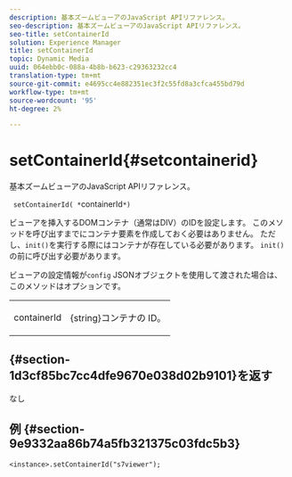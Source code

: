 ```yaml
---
description: 基本ズームビューアのJavaScript APIリファレンス。
seo-description: 基本ズームビューアのJavaScript APIリファレンス。
seo-title: setContainerId
solution: Experience Manager
title: setContainerId
topic: Dynamic Media
uuid: 064ebb0c-088a-4b8b-b623-c29363232cc4
translation-type: tm+mt
source-git-commit: e4695cc4e882351ec3f2c55fd8a3cfca455bd79d
workflow-type: tm+mt
source-wordcount: '95'
ht-degree: 2%

---
```



# setContainerId{#setcontainerid}

基本ズームビューアのJavaScript APIリファレンス。

` setContainerId( *`containerId`*)`

ビューアを挿入するDOMコンテナ（通常はDIV）のIDを設定します。 このメソッドを呼び出すまでにコンテナ要素を作成しておく必要はありません。 ただし、`init()`を実行する際にはコンテナが存在している必要があります。 `init()`の前に呼び出す必要があります。

ビューアの設定情報が`config` JSONオブジェクトを使用して渡された場合は、このメソッドはオプションです。

<table id="table_896DFF34A68A403DB93A6D597461A573"> 
 <tbody> 
  <tr> 
   <td colname="col1"> <p> <span class="codeph"> <span class="varname"> containerId  </span> </span> </p> </td> 
   <td colname="col2"> <p> <span class="codeph"> {string}コンテナの </span> ID。 </p> </td> 
  </tr> 
 </tbody> 
</table>

## {#section-1d3cf85bc7cc4dfe9670e038d02b9101}を返す

なし

## 例 {#section-9e9332aa86b74a5fb321375c03fdc5b3}

```
<instance>.setContainerId("s7viewer");
```

